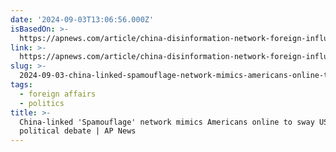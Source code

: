 ```yaml
---
date: '2024-09-03T13:06:56.000Z'
isBasedOn: >-
  https://apnews.com/article/china-disinformation-network-foreign-influence-us-election-a2b396518bafd8e36635a3796c8271d7
link: >-
  https://apnews.com/article/china-disinformation-network-foreign-influence-us-election-a2b396518bafd8e36635a3796c8271d7
slug: >-
  2024-09-03-china-linked-spamouflage-network-mimics-americans-online-to-sway-us-political-debate-or-ap-news
tags:
  - foreign affairs
  - politics
title: >-
  China-linked 'Spamouflage' network mimics Americans online to sway US
  political debate | AP News
---
```

 
